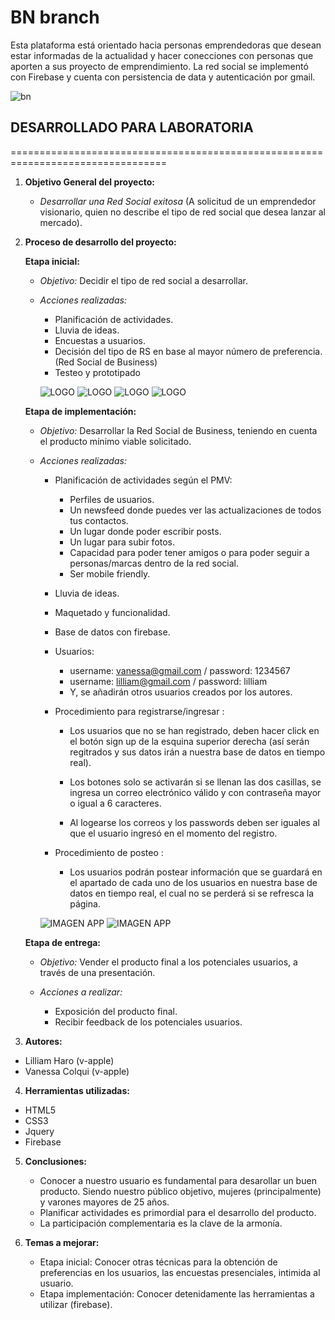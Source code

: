 # BN branch

Esta plataforma está orientado hacia personas emprendedoras que desean estar informadas de la actualidad y hacer conecciones con personas que aporten a sus proyecto de emprendimiento. La red social se implementó con Firebase y cuenta con persistencia de data y autenticación por gmail.

![bn](https://user-images.githubusercontent.com/32288575/36438568-57574ee8-1638-11e8-9d58-c24f67a5b4bf.png)

## DESARROLLADO PARA LABORATORIA

=================================================================================

1. **Objetivo General del proyecto:**
   - *Desarrollar una Red Social exitosa* (A solicitud de un emprendedor visionario, quien no describe el tipo de red social que desea lanzar al mercado).

2. **Proceso de desarrollo del proyecto:**

   **Etapa inicial:**
   - *Objetivo:* Decidir el tipo de red social a desarrollar.
   - *Acciones realizadas:*

     + Planificación de actividades.
     + Lluvia de ideas.
     + Encuestas a usuarios.
     + Decisión del tipo de RS en base al mayor número de preferencia.(Red Social de Business)
     + Testeo y prototipado

     ![LOGO](assets/images/encuesta.png)
     ![LOGO](assets/images/grafico-rango_de_edades.png)
     ![LOGO](assets/images/grafico-sexo.png)
     ![LOGO](assets/images/grafico-opciones-redes-sociales.png)

   **Etapa de implementación:**
   - *Objetivo:* Desarrollar la Red Social de Business, teniendo en cuenta el producto mínimo viable solicitado.
   - *Acciones realizadas:*

     + Planificación de actividades según el PMV:
       - Perfiles de usuarios.
       - Un newsfeed donde puedes ver las actualizaciones de todos tus contactos.
       - Un lugar donde poder escribir posts.
       - Un lugar para subir fotos.
       - Capacidad para poder tener amigos o para poder seguir a personas/marcas dentro de la red social.
       - Ser mobile friendly.
     + Lluvia de ideas.
     + Maquetado y funcionalidad.
     + Base de datos con firebase.
     + Usuarios:
       - username: vanessa@gmail.com / password: 1234567
       - username: lilliam@gmail.com / password: lilliam
       - Y, se añadirán otros usuarios creados por los autores.

     + Procedimiento para registrarse/ingresar :
       - Los usuarios que no se han registrado, deben hacer click en el botón sign up de la esquina superior derecha (así serán regitrados y sus datos irán a nuestra base de datos en tiempo real).

       - Los botones solo se activarán si se llenan las dos casillas, se ingresa un correo electrónico válido y con contraseña mayor o igual a 6 caracteres.

       - Al logearse los correos y los passwords deben ser iguales al que el usuario ingresó en el momento del registro.

     + Procedimiento de posteo :
       - Los usuarios podrán postear información que se guardará en el apartado de cada uno de los usuarios en nuestra base de datos en tiempo real, el cual no se perderá si se refresca la página.

     ![IMAGEN APP](assets/images/grafico-sexo.png)
     ![IMAGEN APP](assets/images/grafico-opciones-redes-sociales.png)

   **Etapa de entrega:**
   - *Objetivo:* Vender el producto final a los potenciales usuarios, a través de una presentación.
   - *Acciones a realizar:*

     + Exposición del producto final.
     + Recibir feedback de los potenciales usuarios.

3. **Autores:**

  - Lilliam Haro (v-apple)
  - Vanessa Colqui (v-apple)

4. **Herramientas utilizadas:**

  - HTML5
  - CSS3
  - Jquery
  - Firebase

5. **Conclusiones:**
   - Conocer a nuestro usuario es fundamental para desarollar un buen producto. Siendo nuestro público objetivo, mujeres (principalmente) y varones mayores de 25 años.
   - Planificar actividades es primordial para el desarrollo del producto.
   - La participación complementaria es la clave de la armonía.


6. **Temas a mejorar:**
   - Etapa inicial: Conocer otras técnicas para la obtención de preferencias en los usuarios, las encuestas presenciales, intimida al usuario.
   - Etapa implementación: Conocer detenidamente las herramientas a utilizar (firebase).
